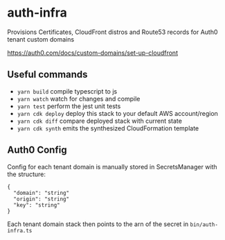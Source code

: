 # auth-infra

Provisions Certificates, CloudFront distros and Route53 records for Auth0 tenant custom domains

https://auth0.com/docs/custom-domains/set-up-cloudfront

## Useful commands

 * `yarn build`   compile typescript to js
 * `yarn watch`   watch for changes and compile
 * `yarn test`    perform the jest unit tests
 * `yarn cdk deploy`      deploy this stack to your default AWS account/region
 * `yarn cdk diff`        compare deployed stack with current state
 * `yarn cdk synth`       emits the synthesized CloudFormation template

## Auth0 Config

Config for each tenant domain is manually stored in SecretsManager with the structure:

```
{
  "domain": "string"
  "origin": "string"
  "key": "string"
}
```

Each tenant domain stack then points to the arn of the secret in `bin/auth-infra.ts`
